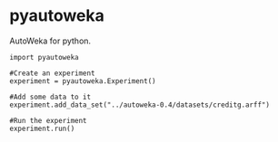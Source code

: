 pyautoweka
==========

AutoWeka for python.

```
import pyautoweka

#Create an experiment
experiment = pyautoweka.Experiment()

#Add some data to it
experiment.add_data_set("../autoweka-0.4/datasets/creditg.arff")

#Run the experiment
experiment.run()
```





